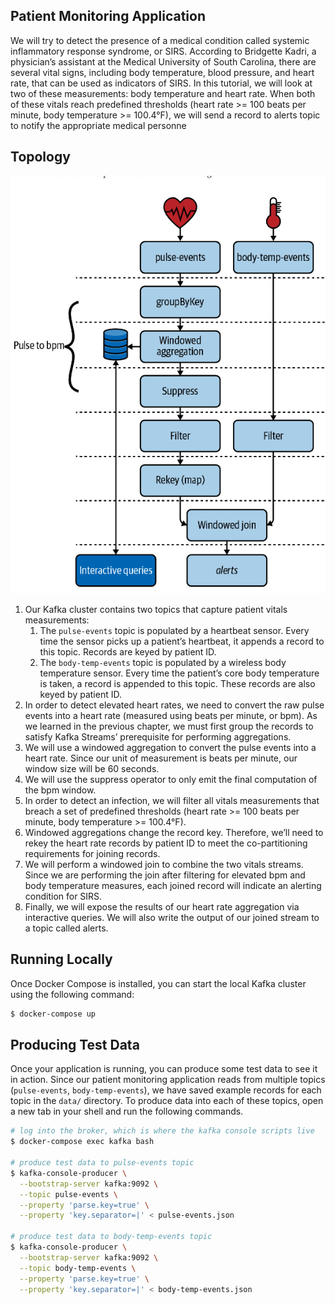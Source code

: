 ## Patient Monitoring Application
We will try to detect the presence of a medical condition called systemic inflammatory response syndrome, or SIRS. 
According to Bridgette Kadri, a physician’s assistant at the Medical University of South Carolina, there are several 
vital signs, including body temperature, blood pressure, and heart rate, that can be used as indicators of SIRS. 
In this tutorial, we will look at two of these measurements: body temperature and heart rate. When both of these 
vitals reach predefined thresholds (heart rate >= 100 beats per minute, body temperature >= 100.4°F), we will send 
a record to alerts topic to notify the appropriate medical personne

## Topology
![Screenshot](images/patient_monitoring_topology.png)
1. Our Kafka cluster contains two topics that capture patient vitals measurements: 
   1. The `pulse-events` topic is populated by a heartbeat sensor. Every time the sensor picks up a patient’s heartbeat, it appends a record to this topic. Records are keyed by patient ID.
   2. The `body-temp-events` topic is populated by a wireless body temperature sensor. Every time the patient’s core body temperature is taken, a record is appended to this topic. These records are also keyed by patient ID.
2. In order to detect elevated heart rates, we need to convert the raw pulse events into a heart rate (measured using beats per minute, or bpm). As we learned in the previous chapter, we must first group the records to satisfy Kafka Streams’ prerequisite for performing aggregations.
3. We will use a windowed aggregation to convert the pulse events into a heart rate. Since our unit of measurement is beats per minute, our window size will be 60 seconds.
4. We will use the suppress operator to only emit the final computation of the bpm window.
5. In order to detect an infection, we will filter all vitals measurements that breach a set of predefined thresholds (heart rate >= 100 beats per minute, body temperature >= 100.4°F).
6. Windowed aggregations change the record key. Therefore, we’ll need to rekey the heart rate records by patient ID to meet the co-partitioning requirements for joining records.
7. We will perform a windowed join to combine the two vitals streams. Since we are performing the join after filtering for elevated bpm and body temperature measures, each joined record will indicate an alerting condition for SIRS.
8. Finally, we will expose the results of our heart rate aggregation via interactive queries. We will also write the output of our joined stream to a topic called alerts.

## Running Locally
Once Docker Compose is installed, you can start the local Kafka cluster using the following command:

```sh
$ docker-compose up
```

## Producing Test Data
Once your application is running, you can produce some test data to see it in action. Since our patient monitoring 
application reads from multiple topics (`pulse-events`, `body-temp-events`), we have saved example records for each 
topic in the `data/` directory. To produce data into each of these topics, open a new tab in your shell and run the following commands.  
```sh
# log into the broker, which is where the kafka console scripts live
$ docker-compose exec kafka bash

# produce test data to pulse-events topic
$ kafka-console-producer \
  --bootstrap-server kafka:9092 \
  --topic pulse-events \
  --property 'parse.key=true' \
  --property 'key.separator=|' < pulse-events.json

# produce test data to body-temp-events topic
$ kafka-console-producer \
  --bootstrap-server kafka:9092 \
  --topic body-temp-events \
  --property 'parse.key=true' \
  --property 'key.separator=|' < body-temp-events.json
```

